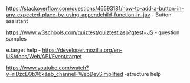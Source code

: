 https://stackoverflow.com/questions/46593181/how-to-add-a-button-in-any-expected-place-by-using-appendchild-function-in-jav  - Button assistant 

https://www.w3schools.com/quiztest/quiztest.asp?qtest=JS - question samples 

e.target help - https://developer.mozilla.org/en-US/docs/Web/API/Event/target

https://www.youtube.com/watch?v=riDzcEQbX6k&ab_channel=WebDevSimplified -structure help